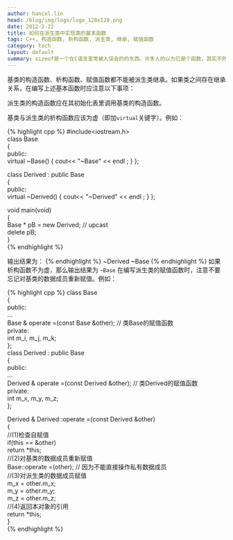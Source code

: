 ```yaml
---
author: hancel.lin
head: /blog/img/logo/logo_128x128.png
date: 2012-2-22
title: 如何在派生类中实现类的基本函数
tags: C++, 构造函数, 析构函数, 派生类, 继承, 赋值函数
category: tech
layout: default
summary: sizeof是一个在C语言里常被人误会的的东西。许多人的以为它是个函数，其实不然。只要查一下 C语言保留关键字列表，就会发现sizeof赫然在表上。或者查一下C语言运算符优先级方面的资料，也可以在里面发现sizeof的身影。...
---
```

基类的构造函数、析构函数、赋值函数都不能被派生类继承。如果类之间存在继承关系，在编写上述基本函数时应注意以下事项：

派生类的构造函数应在其初始化表里调用基类的构造函数。

基类与派生类的析构函数应该为虚（即加`virtual`关键字）。例如：

{% highlight cpp %}
#include<iostream.h>  
class Base  
{  
   public:  
       virtual ~Base() { cout<< "~Base" << endl ; }
};

class Derived : public Base  
{  
   public:  
       virtual ~Derived() { cout<< "~Derived" << endl ; }
};

void main(void)  
{  
   Base * pB = new Derived; // upcast  
   delete pB;  
}  
{% endhighlight %}

输出结果为：
{% endhighlight %}
~Derived
~Base
{% endhighlight %}
如果析构函数不为虚，那么输出结果为
`~Base`
在编写派生类的赋值函数时，注意不要忘记对基类的数据成员重新赋值。例如：

{% highlight cpp %}
class Base  
{  
   public:  
       …  
       Base & operate =(const Base &other); // 类Base的赋值函数  
   private:  
       int m_i, m_j, m_k;  
};  
class Derived : public Base  
{  
   public:  
       …  
       Derived & operate =(const Derived &other); // 类Derived的赋值函数  
   private:  
       int m_x, m_y, m_z;  
};  

Derived & Derived::operate =(const Derived &other)  
{  
   //(1)检查自赋值  
   if(this == &other)  
       return *this;  
   //(2)对基类的数据成员重新赋值  
      Base::operate =(other); // 因为不能直接操作私有数据成员  
   //(3)对派生类的数据成员赋值  
      m_x = other.m_x;  
      m_y = other.m_y;  
      m_z = other.m_z;  
   //(4)返回本对象的引用  
   return *this;  
}  
{% endhighlight %}
